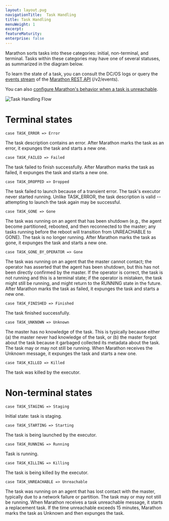```yaml
---
layout: layout.pug
navigationTitle:  Task Handling
title: Task Handling
menuWeight: 1
excerpt:
featureMaturity:
enterprise: false
---
```


<!-- This source repo for this topic is https://github.com/dcos/dcos-docs -->


Marathon sorts tasks into these categories: initial, non-terminal, and terminal. Tasks within these categories may have one of several statuses, as summarized in the diagram below.

To learn the state of a task, you can consult the DC/OS logs or query the [events stream](http://mesosphere.github.io/marathon/docs/event-bus.html) of the [Marathon REST API](https://mesosphere.github.io/marathon/docs/generated/api.html) (/v2/events).

You can also  [configure Marathon's behavior when a task is unreachable](/1.10/deploying-services/task-handling/configure-task-handling/).

![Task Handling Flow](/1.10/deploying-services/task-handling/img/task-handling.png)

# Terminal states

```
case TASK_ERROR => Error
```
The task description contains an error. After Marathon marks the task as an error, it expunges the task and starts a new one.

```
case TASK_FAILED => Failed
```
The task failed to finish successfully. After Marathon marks the task as failed, it expunges the task and starts a new one.

```
case TASK_DROPPED => Dropped
```
The task failed to launch because of a transient error. The task's executor never started running. Unlike TASK_ERROR, the task description is valid -- attempting to launch the task again may be successful.

```
case TASK_GONE => Gone
```

The task was running on an agent that has been shutdown (e.g., the agent become partitioned, rebooted, and then reconnected to the master; any tasks running before the reboot will transition from UNREACHABLE to GONE). The task is no longer running. After Marathon marks the task as gone, it expunges the task and starts a new one.

```
case TASK_GONE_BY_OPERATOR => Gone
```
The task was running on an agent that the master cannot contact; the operator has asserted that the agent has been shutdown, but this has not been directly confirmed by the master. If the operator is correct, the task is not running and this is a terminal state; if the operator is mistaken, the task might still be running, and might return to the RUNNING state in the future. After Marathon marks the task as failed, it expunges the task and starts a new one.    

```
case TASK_FINISHED => Finished
```
The task finished successfully.

```
case TASK_UNKNOWN => Unknown
```
The master has no knowledge of the task. This is typically because either (a) the master never had knowledge of the task, or (b) the master forgot about the task because it garbaged collected its metadata about the task. The task may or may not still be running. When Marathon receives the Unknown message, it expunges the task and starts a new one.

```
case TASK_KILLED => Killed
```
The task was killed by the executor.

# Non-terminal states

```
case TASK_STAGING => Staging
```
Initial state: task is staging.

```
case TASK_STARTING => Starting
```
The task is being launched by the executor.

```
case TASK_RUNNING => Running
```
Task is running.

```
case TASK_KILLING => Killing
```
The task is being killed by the executor.

```
case TASK_UNREACHABLE => Unreachable
```
The task was running on an agent that has lost contact with the master, typically due to a network failure or partition. The task may or may not still be running. When Marathon receives a task unreachable message, it starts a replacement task. If the time unreachable exceeds 15 minutes, Marathon marks the task as Unknown and then expunges the task.
